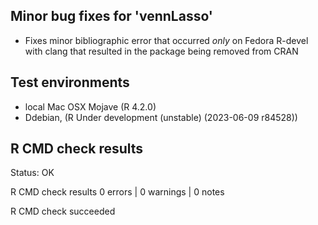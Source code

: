
## Minor bug fixes for 'vennLasso'

* Fixes minor bibliographic error that occurred *only* on Fedora R-devel with clang that resulted in the package being removed from CRAN 

## Test environments

* local Mac OSX Mojave (R 4.2.0)
* Ddebian, (R Under development (unstable) (2023-06-09 r84528))

## R CMD check results

Status: OK



R CMD check results
0 errors | 0 warnings | 0 notes

R CMD check succeeded
